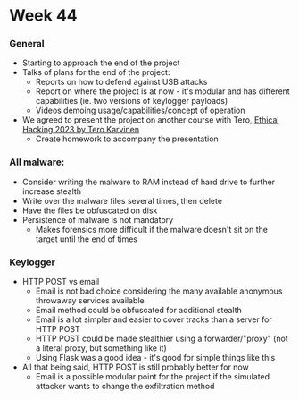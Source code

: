 # Week 44

### General

  - Starting to approach the end of the project
  - Talks of plans for the end of the project:
    - Reports on how to defend against USB attacks
    - Report on where the project is at now - it's modular and has different capabilities (ie. two versions of keylogger payloads)
    - Videos demoing usage/capabilities/concept of operation
  - We agreed to present the project on another course with Tero, [Ethical Hacking 2023 by Tero Karvinen](https://terokarvinen.com/2023/eettinen-hakkerointi-2023/)
    - Create homework to accompany the presentation
  
### All malware: 
  - Consider writing the malware to RAM instead of hard drive to further increase stealth
  - Write over the malware files several times, then delete
  - Have the files be obfuscated on disk
  - Persistence of malware is not mandatory
    - Makes forensics more difficult if the malware doesn't sit on the target until the end of times

### Keylogger

  - HTTP POST vs email
    - Email is not bad choice considering the many available anonymous throwaway services available
    - Email method could be obfuscated for additional stealth
    - Email is a lot simpler and easier to cover tracks than a server for HTTP POST
    - HTTP POST could be made stealthier using a forwarder/"proxy" (not a literal proxy, but something like it)
    - Using Flask was a good idea - it's good for simple things like this
  - All that being said, HTTP POST is still probably better for now
    - Email is a possible modular point for the project if the simulated attacker wants to change the exfiltration method
